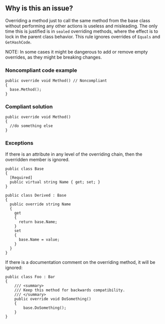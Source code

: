 ## Why is this an issue?

Overriding a method just to call the same method from the base class without performing any other actions is useless and misleading. The only time
this is justified is in `sealed` overriding methods, where the effect is to lock in the parent class behavior. This rule ignores overrides
of `Equals` and `GetHashCode`.

NOTE: In some cases it might be dangerous to add or remove empty overrides, as they might be breaking changes.

### Noncompliant code example

    public override void Method() // Noncompliant
    {
      base.Method();
    }

### Compliant solution

    public override void Method()
    {
      //do something else
    }

### Exceptions

If there is an attribute in any level of the overriding chain, then the overridden member is ignored.

    public class Base
    {
      [Required]
      public virtual string Name { get; set; }
    }
    
    public class Derived : Base
    {
      public override string Name
      {
        get
        {
          return base.Name;
        }
        set
        {
          base.Name = value;
        }
      }
    }

If there is a documentation comment on the overriding method, it will be ignored:

    public class Foo : Bar
    {
        /// <summary>
        /// Keep this method for backwards compatibility.
        /// </summary>
        public override void DoSomething()
        {
            base.DoSomething();
        }
    }